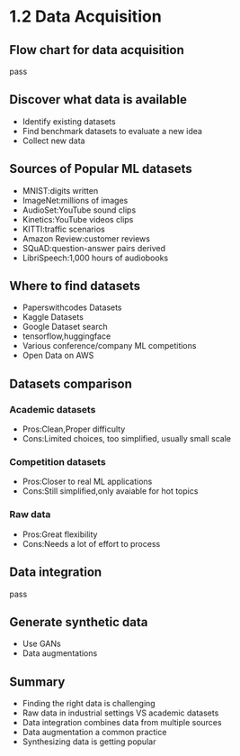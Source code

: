 # 1.2 Data Acquisition

## Flow chart for data acquisition

pass

## Discover what data is available

- Identify existing datasets
- Find benchmark datasets to evaluate a new idea
- Collect new data

## Sources of Popular ML datasets

- MNIST:digits written
- ImageNet:millions of images
- AudioSet:YouTube sound clips
- Kinetics:YouTube videos clips
- KITTI:traffic scenarios
- Amazon Review:customer reviews
- SQuAD:question-answer pairs derived
- LibriSpeech:1,000 hours of audiobooks

## Where to find datasets

- Paperswithcodes Datasets
- Kaggle Datasets
- Google Dataset search
- tensorflow,huggingface
- Various conference/company ML competitions
- Open Data on AWS

## Datasets comparison

### Academic datasets

- Pros:Clean,Proper difficulty
- Cons:Limited choices, too simplified, usually small scale

### Competition datasets

- Pros:Closer to real ML applications
- Cons:Still simplified,only avaiable for hot topics

### Raw data

- Pros:Great flexibility
- Cons:Needs a lot of effort to process

## Data integration

pass

## Generate synthetic data

- Use GANs
- Data augmentations

## Summary

- Finding the right data is challenging
- Raw data in industrial settings VS academic datasets
- Data integration combines data from multiple sources
- Data augmentation a common practice
- Synthesizing data is getting popular